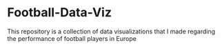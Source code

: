 # Football-Data-Viz
This repository is a collection of data visualizations that I made regarding the performance of football players in Europe
